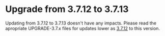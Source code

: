 # Upgrade from 3.7.12 to 3.7.13

Updating from 3.7.12 to 3.7.13 doesn't have any impacts. Please read the apropriate UPGRADE-3.7.x files for updates lower as [3.7.12](UPGRADE-3.7.12.md) to this version.

